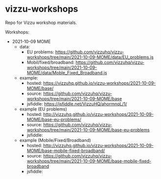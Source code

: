# vizzu-workshops
Repo for Vizzu workshop materials.

Workshops:
- 2021-10-09 MOME
	- data: 
		- EU problems: https://github.com/vizzuhq/vizzu-workshops/tree/main/2021-10-09-MOME/data/EU_problems.js
		- Mobil/fixed/broadband: https://github.com/vizzuhq/vizzu-workshops/tree/main/2021-10-09-MOME/data/Moble_Fixed_Broadband.js
	- example: 
		- hosted: https://vizzuhq.github.io/vizzu-workshops/2021-10-09-MOME/base/
		- source: https://github.com/vizzuhq/vizzu-workshops/tree/main/2021-10-09-MOME/base
		- jsfiddle: https://jsfiddle.net/VizzuHQ/ahormnqL/1/
	- example (EU problems)
		- hosted: http://vizzuhq.github.io/vizzu-workshops/2021-10-09-MOME/base-eu-problems/
		- source: https://github.com/vizzuhq/vizzu-workshops/tree/main/2021-10-09-MOME/base-eu-problems
		- jsfiddle: 
	- example (Mobile/Fixed/Broadband)
		- hosted: http://vizzuhq.github.io/vizzu-workshops/2021-10-09-MOME/base-mobile-fixed-broadband/
		- source: https://github.com/vizzuhq/vizzu-workshops/tree/main/2021-10-09-MOME/base-mobile-fixed-broadband
		- jsfiddle: 
